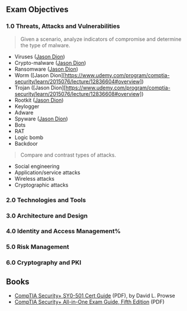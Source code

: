 ## Exam Objectives

### 1.0 Threats, Attacks and Vulnerabilities

> Given a scenario, analyze indicators of compromise
> and determine the type of malware.

- Viruses ([Jason Dion](https://www.udemy.com/program/comptia-security/learn/2015076/lecture/12836596#overview))
- Crypto-malware ([Jason Dion](https://www.udemy.com/program/comptia-security/learn/2015076/lecture/12836594#overview))
- Ransomware ([Jason Dion](https://www.udemy.com/program/comptia-security/learn/2015076/lecture/12836640#overview))
- Worm ([Jason Dion][https://www.udemy.com/program/comptia-security/learn/2015076/lecture/12836604#overview])
- Trojan ([Jason Dion][https://www.udemy.com/program/comptia-security/learn/2015076/lecture/12836608#overview])
- Rootkit ([Jason Dion](https://www.udemy.com/program/comptia-security/learn/2015076/lecture/12836814#overview))
- Keylogger
- Adware
- Spyware ([Jason Dion](https://www.udemy.com/program/comptia-security/learn/2015076/lecture/12836642#overview))
- Bots
- RAT
- Logic bomb
- Backdoor

> Compare and contrast types of attacks.

- Social engineering
- Application/service attacks
- Wireless attacks
- Cryptographic attacks

### 2.0 Technologies and Tools

### 3.0 Architecture and Design

### 4.0 Identity and Access Management%

### 5.0 Risk Management

### 6.0 Cryptography and PKI

## Books

- [CompTIA Security+ SY0-501 Cert Guide](https://ptgmedia.pearsoncmg.com/images/9780789758996/samplepages/9780789758996_SampleCh08.pdf) (PDF), by David L. Prowse
- [CompTIA Security+ All-in-One Exam Guide, Fifth Edition](https://keyhannet.com/wp-content/uploads/2018/11/Wm.-Arthur-Conklin_-Gregory-White-CompTIA-Security-All-in-One-Exam-Guide-Exam-SY0-501-2017-McGraw-Hill.pdf) (PDF)
